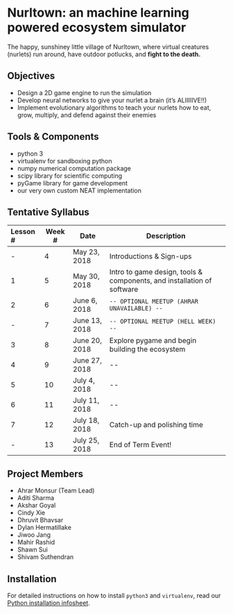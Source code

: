 # Nurltown: an machine learning powered ecosystem simulator

The happy, sunshiney little village of Nurltown, where virtual creatures (nurlets) run around, have outdoor potlucks,
and **fight to the death.**

## Objectives
* Design a 2D game engine to run the simulation
* Develop neural networks to give your nurlet a brain (it’s ALIIIIIVE!!)
* Implement evolutionary algorithms to teach your nurlets how to eat, grow, multiply, and defend against their enemies

## Tools & Components
* python 3
* virtualenv for sandboxing python
* numpy numerical computation package
* scipy library for scientific computing
* pyGame library for game development
* our very own custom NEAT implementation

## Tentative Syllabus
| Lesson # | Week # | Date          | Description                                    |
| :------- | ------ | ------------- | ---------------------------------------------- |
| -        | 4      | May 23, 2018  | Introductions & Sign-ups                       |
| 1        | 5      | May 30, 2018  | Intro to game design, tools & components, and installation of software |
| 2        | 6      | June 6, 2018  | `-- OPTIONAL MEETUP (AHRAR UNAVAILABLE) --` |
| -        | 7      | June 13, 2018 | `-- OPTIONAL MEETUP (HELL WEEK) --` |
| 3        | 8      | June 20, 2018 | Explore pygame and begin building the ecosystem |
| 4        | 9      | June 27, 2018 | -- |
| 5        | 10     | July 4, 2018  | -- |
| 6        | 11     | July 11, 2018 | -- |
| 7        | 12     | July 18, 2018 | Catch-up and polishing time                    |
| -        | 13     | July 25, 2018 | End of Term Event!                             |


## Project Members
* Ahrar Monsur (Team Lead)
* Aditi Sharma
* Akshar Goyal
* Cindy Xie
* Dhruvit Bhavsar
* Dylan Hermatillake
* Jiwoo Jang
* Mahir Rashid
* Shawn Sui
* Shivam Suthendran

## Installation

For detailed instructions on how to install `python3` and `virtualenv`, read our
[Python installation infosheet](https://github.com/UWCoffeeNCode/resources/wiki/Installing-Python).
